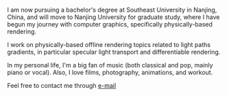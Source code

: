 I am now pursuing a bachelor's degree at Southeast University in Nanjing, China, and will move to Nanjing University for graduate study, where I have begun my journey with computer graphics, specifically physically-based rendering. 

I work on physically-based offline rendering topics related to light paths gradients, in particular specular light transport and differentiable rendering.

In my personal life, I'm a big fan of music (both classical and pop, mainly piano or vocal). Also, I love films, photography, animations, and workout.

Feel free to contact me through [e-mail](1084918073@qq.com)
